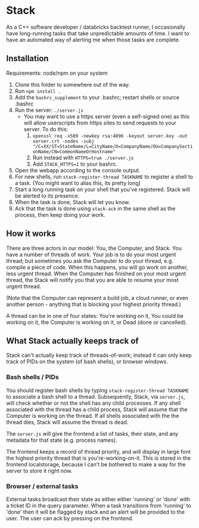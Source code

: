 # Stack

As a C++ software developer / databricks backtest runner, I occasionally have long-running tasks that take unpredictable amounts of time. I want to have an automated way of alerting me when those tasks are complete.

## Installation

Requirements: node/npm on your system

1. Clone this folder to somewhere out of the way.
2. Run `npm install .`
3. Add the `bashrc_supplement` to your .bashrc; restart shells or source .bashrc
4. Run the server: `./server.js`
   - You may want to use a https server (even a self-signed one) as this will allow userscripts from https sites to send requests to your server. To do this:
       1. `openssl req -x509 -newkey rsa:4096 -keyout server.key -out server.crt -nodes -subj "/C=XX/ST=StateName/L=CityName/O=CompanyName/OU=CompanySectionName/CN=CommonNameOrHostname"`
       2. Run instead with `HTTPS=true ./server.js`
       3. Add `STACK_HTTPS=1` to your bashrc.
5. Open the webapp according to the console output.
6. For new shells, run `stack-register-thread TASKNAME` to register a shell to a task. (You might want to alias this, its pretty long)
7. Start a long running task on your shell that you've registered. Stack will be alerted to its presence.
8. When the task is done, Stack will let you know.
9. Ack that the task is done using `stack-ack` in the same shell as the process, then keep doing your work.

## How it works

There are three actors in our model: You, the Computer, and Stack. You have a number of threads of work. Your job is to do your most urgent thread; but sometimes you ask the Computer to do your thread, e.g. compile a piece of code. When this happens, you will go work on another, less urgent thread. When the Computer has finished on your most urgent thread, the Stack will notify you that you are able to resume your most urgent thread.

(Note that the Computer can represent a build job, a cloud runner, or even another person - anything that is blocking your highest priority thread.)

A thread can be in one of four states: You're working on it, You could be working on it, the Computer is working on it, or Dead (done or cancelled).

## What Stack actually keeps track of

Stack can't actually keep track of threads-of-work; instead it can only keep track of PIDs on the system (of bash shells), or browser windows.

### Bash shells / PIDs

You should register bash shells by typing `stack-register-thread TASKNAME` to associate a bash shell to a thread. Subsequently, Stack, via `server.js`, will check whether or not the shell has any child processes. If any shell associated with the thread has a child process, Stack will assume that the Computer is working on the thread. If all shells associated with the the thread dies, Stack will assume the thread is dead.

The `server.js` will give the frontend a list of tasks, their state, and any metadata for that state (e.g. process names).

The frontend keeps a record of thread priority, and will display in large font the highest priority thread that is you're-working-on-it. This is stored in the frontend localstorage, because I can't be bothered to make a way for the server to store it right now.

### Browser / external tasks

External tasks broadcast their state as either either 'running' or 'done' with a ticket ID in the query parameter. When a task transitions from 'running' to 'done' then it will be flagged by stack and an alert will be provided to the user. The user can ack by pressing on the frontend.

